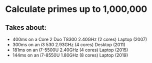 # Calculate primes up to 1,000,000
## Takes about:
* 400ms on a Core 2 Duo T8300 2.40GHz (2 cores) Laptop (2007)
* 300ms on an i3 530 2.93GHz (4 cores) Desktop (2011)
* 181ms on an i7-5500U 2.40GHz (4 cores) Laptop (2015)
* 144ms on an i7-8550U 1.80GHz (8 cores) Laptop (2019)
